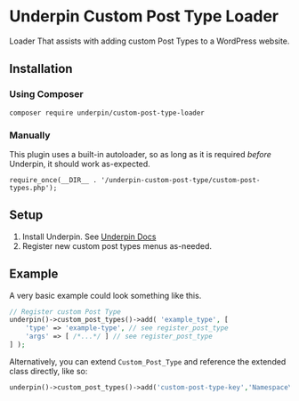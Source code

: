# Underpin Custom Post Type Loader

Loader That assists with adding custom Post Types to a WordPress website.

## Installation

### Using Composer

`composer require underpin/custom-post-type-loader`

### Manually

This plugin uses a built-in autoloader, so as long as it is required _before_
Underpin, it should work as-expected.

`require_once(__DIR__ . '/underpin-custom-post-type/custom-post-types.php');`

## Setup

1. Install Underpin. See [Underpin Docs](https://www.github.com/underpin-wp/underpin)
1. Register new custom post types menus as-needed.

## Example

A very basic example could look something like this.

```php
// Register custom Post Type
underpin()->custom_post_types()->add( 'example_type', [
	'type' => 'example-type', // see register_post_type
	'args' => [ /*...*/ ] // see register_post_type
] );

```

Alternatively, you can extend `Custom_Post_Type` and reference the extended class directly, like so:

```php
underpin()->custom_post_types()->add('custom-post-type-key','Namespace\To\Class');
```